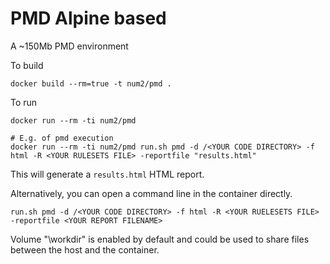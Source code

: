 # PMD Alpine based

A ~150Mb PMD environment

To build
```
docker build --rm=true -t num2/pmd .
```

To run
```
docker run --rm -ti num2/pmd

# E.g. of pmd execution
docker run --rm -ti num2/pmd run.sh pmd -d /<YOUR CODE DIRECTORY> -f html -R <YOUR RULESETS FILE> -reportfile "results.html"
```

This will generate a `results.html` HTML report.

Alternatively, you can open a command line in the container directly.
```
run.sh pmd -d /<YOUR CODE DIRECTORY> -f html -R <YOUR RUELESETS FILE> -reportfile <YOUR REPORT FILENAME>
```

Volume "\workdir" is enabled by default and could be used to share files between the host and the container.
